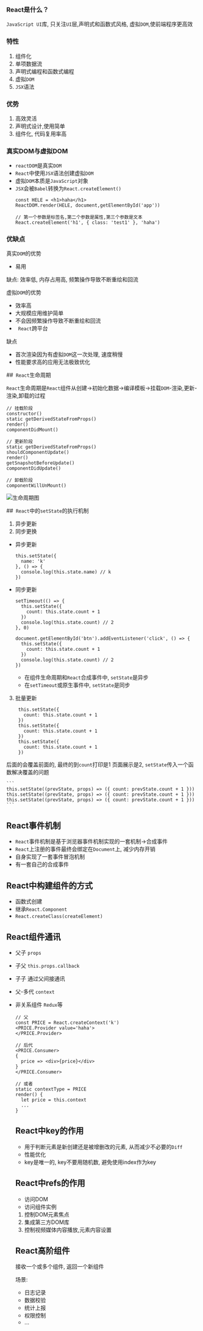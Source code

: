 ### React是什么？
  `JavaScript UI`库, 只关注`UI`层,声明式和函数式风格, 虚拟`DOM`,使前端程序更高效
   
### 特性
1. 组件化
2. 单项数据流
3. 声明式编程和函数式编程
4. 虚拟`DOM`
5. `JSX`语法
   
### 优势
1. 高效灵活
2. 声明式设计,使用简单
3. 组件化, 代码复用率高

### 真实DOM与虚拟DOM

- `reactDOM`是真实`DOM`
- `React`中使用`JSX`语法创建虚拟`DOM`
- 虚拟`DOM`本质是`JavaScript`对象
- `JSX`会被`Babel`转换为`React.createElement()`
  ```
  const HELE = <h1>haha</h1>
  ReactDOM.render(HELE, document,getElementById('app'))
  
  // 第一个参数是标签名,第二个参数是属性,第三个参数是文本
  React.createElement('h1', { class: 'test1' }, 'haha')
  
  ```

### 优缺点

  真实`DOM`的优势

  - 易用

  缺点: 效率低, 内存占用高, 频繁操作导致不断重绘和回流

  虚拟`DOM`的优势

  - 效率高 
  - 大规模应用维护简单
  - 不会因频繁操作导致不断重绘和回流
 - ` React`跨平台

  缺点
  - 首次渲染因为有虚拟`DOM`这一次处理, 速度稍慢
  - 性能要求高的应用无法极致优化
  

##` React`生命周期

`React`生命周期是`React`组件从创建->初始化数据->编译模板->挂载`DOM`-渲染,更新-渲染,卸载的过程

  ```
  // 挂载阶段
  constructor()
  static getDerivedStateFromProps()
  render()
  componentDidMount()

  // 更新阶段
  static getDerivedStateFromProps()
  shouldComponentUpdate()
  render()
  getSnapshotBeforeUpdate()
  componentDidUpdate()

  // 卸载阶段
  componentWillUnMount()

  ```

![生命周期图](./lifeCycle.png)

##` React`中的`setState`的执行机制

1. 异步更新
2. 同步更换

- 异步更新
  ```
  this.setState({
    name: 'k'
  }, () => {
    console.log(this.state.name) // k
  })
  ```
- 同步更新
  ```
  setTimeout(() => {
    this.setState({
      count: this.state.count + 1
    })
    console.log(this.state.count) // 2
  }, 0)

  document.getElementById('btn').addEventListener('click', () => {
    this.setState({
      count: this.state.count + 1
    })
    console.log(this.state.count) // 2
  })
  ```

  - 在组件生命周期和`React`合成事件中, `setState`是异步
  - 在`setTimeout`或原生事件中, `setState`是同步
3. 批量更新
   ```
    this.setState({
      count: this.state.count + 1
    })
    this.setState({
      count: this.state.count + 1
    })
    this.setState({
      count: this.state.count + 1
    })
   ``` 
  后面的会覆盖前面的, 最终的到`count`打印是1 页面展示是2, `setState`传入一个函数解决覆盖的问题

    ```
    this.setState((prevState, props) => ({ count: prevState.count + 1 }))
    this.setState((prevState, props) => ({ count: prevState.count + 1 }))
    this.setState((prevState, props) => ({ count: prevState.count + 1 }))
    ```

## React事件机制

- `React`事件机制是基于浏览器事件机制实现的一套机制->合成事件
- `React`上注册的事件最终会绑定在`Document`上, 减少内存开销
- 自身实现了一套事件冒泡机制
- 有一套自己的合成事件
  
## React中构建组件的方式

- 函数式创建
- 继承`React.Component`
- `React.createClass(createElement)`

## React组件通讯

- 父子 `props`
- 子父 `this.props.callback`
- 子子 通过父间接通讯
- 父-多代 `context`
- 非关系组件 `Redux`等
  ```
  // 父
  const PRICE = React.createContext('k')
  <PRICE.Provider value='haha'>
  </PRICE.Provider>

  // 后代
  <PRICE.Consumer>
  {
    price => <div>{price}</div>
  }
  </PRICE.Consumer>

  // 或者
  static contextType = PRICE
  render() {
    let price = this.context
    ...
  }
  ```

  ## React中key的作用

  - 用于判断元素是新创建还是被增删改的元素, 从而减少不必要的`Diff`
  - 性能优化
  - key是唯一的, key不要用随机数, 避免使用index作为key

  ## React中refs的作用
  - 访问DOM
  - 访问组件实例
  
  1. 控制DOM元素焦点
  2. 集成第三方DOM库
  3. 控制视频媒体内容播放,元素内容设置

  ## React高阶组件

  接收一个或多个组件, 返回一个新组件

  场景:
  - 日志记录
  - 数据校验
  - 统计上报
  - 权限控制
  - ...
  


  

